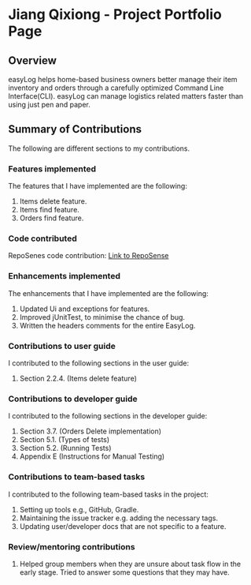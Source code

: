 # Jiang Qixiong - Project Portfolio Page

## Overview

easyLog helps home-based business owners better manage their item inventory and orders through a carefully optimized
Command Line Interface(CLI). easyLog can manage logistics related matters faster than using just pen and paper.

## Summary of Contributions

The following are different sections to my contributions.

### Features implemented

The features that I have implemented are the following:

1. Items delete feature.
2. Items find feature.
3. Orders find feature.

### Code contributed

RepoSenes code contribution:
[Link to RepoSense](https://nus-cs2113-ay2021s2.github.io/tp-dashboard/?search=951553394&sort=groupTitle&sortWithin=title&timeframe=commit&mergegroup=&groupSelect=groupByRepos&breakdown=true&checkedFileTypes=docs~functional-code~test-code~other&since=2021-03-05&tabOpen=true&tabType=authorship&tabAuthor=951553394&tabRepo=AY2021S2-CS2113T-T09-4%2Ftp%5Bmaster%5D&authorshipIsMergeGroup=false&authorshipFileTypes=docs~functional-code~test-code)


### Enhancements implemented

The enhancements that I have implemented are the following:

1. Updated Ui and exceptions for features.
2. Improved jUnitTest, to minimise the chance of bug.
3. Written the headers comments for the entire EasyLog.

### Contributions to user guide

I contributed to the following sections in the user guide:

1. Section 2.2.4. (Items delete feature)

### Contributions to developer guide

I contributed to the following sections in the developer guide:

1. Section 3.7. (Orders Delete implementation)
2. Section 5.1. (Types of tests)
3. Section 5.2. (Running Tests)
5. Appendix E (Instructions for Manual Testing)

### Contributions to team-based tasks

I contributed to the following team-based tasks in the project:

1. Setting up tools e.g., GitHub, Gradle.
2. Maintaining the issue tracker e.g. adding the necessary tags.
3. Updating user/developer docs that are not specific to a feature.

### Review/mentoring contributions

1. Helped group members when they are unsure about task flow in the early stage. 
   Tried to answer some questions that they may have.
